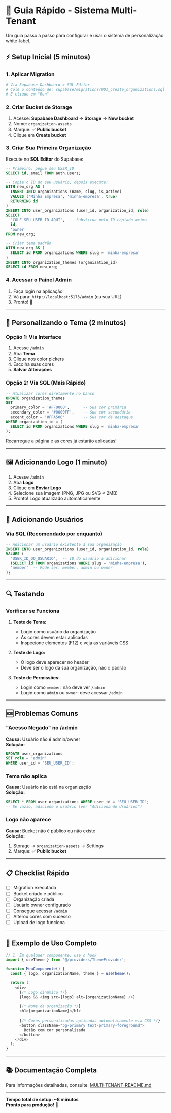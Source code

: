 # 🚀 Guia Rápido - Sistema Multi-Tenant

Um guia passo a passo para configurar e usar o sistema de personalização white-label.

## ⚡ Setup Inicial (5 minutos)

### 1. Aplicar Migration

```bash
# Via Supabase Dashboard > SQL Editor
# Cole o conteúdo de: supabase/migrations/001_create_organizations.sql
# E clique em "Run"
```

### 2. Criar Bucket de Storage

1. Acesse: **Supabase Dashboard** → **Storage** → **New bucket**
2. Nome: `organization-assets`
3. Marque: ✅ **Public bucket**
4. Clique em **Create bucket**

### 3. Criar Sua Primeira Organização

Execute no **SQL Editor** do Supabase:

```sql
-- Primeiro, pegue seu USER_ID
SELECT id, email FROM auth.users;

-- Copie o ID do seu usuário, depois execute:
WITH new_org AS (
  INSERT INTO organizations (name, slug, is_active) 
  VALUES ('Minha Empresa', 'minha-empresa', true)
  RETURNING id
)
INSERT INTO user_organizations (user_id, organization_id, role)
SELECT 
  'COLE_SEU_USER_ID_AQUI',  -- Substitua pelo ID copiado acima
  id,
  'owner'
FROM new_org;

-- Criar tema padrão
WITH new_org AS (
  SELECT id FROM organizations WHERE slug = 'minha-empresa'
)
INSERT INTO organization_themes (organization_id)
SELECT id FROM new_org;
```

### 4. Acessar o Painel Admin

1. Faça login na aplicação
2. Vá para: `http://localhost:5173/admin` (ou sua URL)
3. Pronto! 🎉

---

## 🎨 Personalizando o Tema (2 minutos)

### Opção 1: Via Interface

1. Acesse `/admin`
2. Aba **Tema**
3. Clique nos color pickers
4. Escolha suas cores
5. **Salvar Alterações**

### Opção 2: Via SQL (Mais Rápido)

```sql
-- Atualizar cores diretamente no banco
UPDATE organization_themes 
SET 
  primary_color = '#FF0000',      -- Sua cor primária
  secondary_color = '#0000FF',    -- Sua cor secundária
  accent_color = '#FFA500'        -- Sua cor de destaque
WHERE organization_id = (
  SELECT id FROM organizations WHERE slug = 'minha-empresa'
);
```

Recarregue a página e as cores já estarão aplicadas!

---

## 🖼️ Adicionando Logo (1 minuto)

1. Acesse `/admin`
2. Aba **Logo**
3. Clique em **Enviar Logo**
4. Selecione sua imagem (PNG, JPG ou SVG < 2MB)
5. Pronto! Logo atualizado automaticamente

---

## 👥 Adicionando Usuários

### Via SQL (Recomendado por enquanto)

```sql
-- Adicionar um usuário existente à sua organização
INSERT INTO user_organizations (user_id, organization_id, role)
VALUES (
  'USER_ID_DO_USUARIO',  -- ID do usuário a adicionar
  (SELECT id FROM organizations WHERE slug = 'minha-empresa'),
  'member'  -- Pode ser: member, admin ou owner
);
```

---

## 🔍 Testando

### Verificar se Funciona

1. **Teste de Tema:**
   - Login como usuário da organização
   - As cores devem estar aplicadas
   - Inspecione elementos (F12) e veja as variáveis CSS

2. **Teste de Logo:**
   - O logo deve aparecer no header
   - Deve ser o logo da sua organização, não o padrão

3. **Teste de Permissões:**
   - Login como `member`: não deve ver `/admin`
   - Login como `admin` ou `owner`: deve acessar `/admin`

---

## 🆘 Problemas Comuns

### "Acesso Negado" no /admin
**Causa:** Usuário não é admin/owner  
**Solução:**
```sql
UPDATE user_organizations 
SET role = 'admin' 
WHERE user_id = 'SEU_USER_ID';
```

### Tema não aplica
**Causa:** Usuário não está na organização  
**Solução:**
```sql
SELECT * FROM user_organizations WHERE user_id = 'SEU_USER_ID';
-- Se vazio, adicione o usuário (ver "Adicionando Usuários")
```

### Logo não aparece
**Causa:** Bucket não é público ou não existe  
**Solução:**
1. Storage → `organization-assets` → Settings
2. Marque: ✅ **Public bucket**

---

## 📋 Checklist Rápido

- [ ] Migration executada
- [ ] Bucket criado e público
- [ ] Organização criada
- [ ] Usuário owner configurado
- [ ] Consegue acessar `/admin`
- [ ] Alterou cores com sucesso
- [ ] Upload de logo funciona

---

## 🎯 Exemplo de Uso Completo

```typescript
// 1. Em qualquer componente, use o hook
import { useTheme } from '@/providers/ThemeProvider';

function MeuComponente() {
  const { logo, organizationName, theme } = useTheme();

  return (
    <div>
      {/* Logo dinâmico */}
      {logo && <img src={logo} alt={organizationName} />}
      
      {/* Nome da organização */}
      <h1>{organizationName}</h1>
      
      {/* Cores personalizadas aplicadas automaticamente via CSS */}
      <button className="bg-primary text-primary-foreground">
        Botão com cor personalizada
      </button>
    </div>
  );
}
```

---

## 📚 Documentação Completa

Para informações detalhadas, consulte: [MULTI-TENANT-README.md](./MULTI-TENANT-README.md)

---

**Tempo total de setup: ~8 minutos**  
**Pronto para produção! 🚀**

